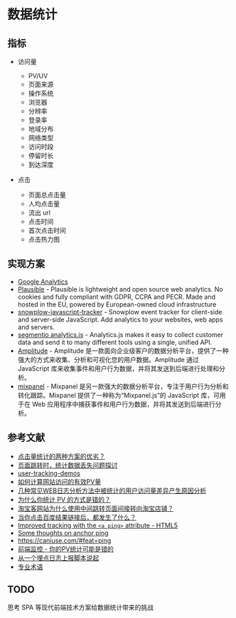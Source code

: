 # 数据统计

## 指标

- 访问量

    - PV/UV
    - 页面来源
    - 操作系统
    - 浏览器
    - 分辨率
    - 登录率
    - 地域分布
    - 网络类型
    - 访问时段
    - 停留时长
    - 到达深度

- 点击

    - 页面总点击量
    - 人均点击量
    - 流出 url
    - 点击时间
    - 首次点击时间
    - 点击热力图

## 实现方案

- [Google Analytics](https://analytics.google.com/analytics/web/)
- [Plausible](https://plausible.io/) - Plausible is lightweight and open source web analytics. No cookies and fully compliant with GDPR, CCPA and PECR. Made and hosted in the EU, powered by European-owned cloud infrastructure
- [snowplow-javascript-tracker](https://github.com/snowplow/snowplow-javascript-tracker) - Snowplow event tracker for client-side and server-side JavaScript. Add analytics to your websites, web apps and servers.
- [segmentio analytics.js](https://github.com/segmentio/analytics.js/) - Analytics.js makes it easy to collect customer data and send it to many different tools using a single, unified API.
- [Amplitude](https://amplitude.com/) - Amplitude 是一款面向企业级客户的数据分析平台，提供了一种强大的方式来收集、分析和可视化您的用户数据。Amplitude 通过 JavaScript 库来收集事件和用户行为数据，并将其发送到后端进行处理和分析。
- [mixpanel](https://mixpanel.com/) - Mixpanel 是另一款强大的数据分析平台，专注于用户行为分析和转化跟踪。Mixpanel 提供了一种称为“Mixpanel.js”的 JavaScript 库，可用于在 Web 应用程序中捕获事件和用户行为数据，并将其发送到后端进行分析。

## 参考文献

- [点击量统计的两种方案的优劣？](https://www.zhihu.com/question/34810604)
- [页面跳转时，统计数据丢失问题探讨](https://www.barretlee.com/blog/2016/02/20/navigator-beacon-api/)
- [user-tracking-demos](https://github.com/ruanyf/user-tracking-demos)
- [如何计算网站访问的有效PV量](http://www.sunnyu.com/?p=155)
- [几种常见WEB日志分析方法中被统计的用户访问量差异产生原因分析](http://www.sunnyu.com/?p=134)
- [为什么你统计 PV 的方式是错的？](https://juejin.im/post/58ef1fcc570c3500561c2e89#heading-5)
- [淘宝客网站为什么使用中间跳转页面间接转向淘宝店铺？](https://www.zhihu.com/question/21222345)
- [当你点击百度结果链接后，都发生了什么？](https://maxket.com/what-happened-after-clicking-baidu-result/)
- [Improved tracking with the `<a ping>` attribute - HTML5](https://deanhume.com/improved-tracking-with-the-a-ping-attribute-html5/)
- [Some thoughts on anchor ping](https://lapcatsoftware.com/articles/Safari-link-tracking2.html)
- https://caniuse.com/#feat=ping
- [前端监控 - 你的PV统计可能是错的](https://zhuanlan.zhihu.com/p/44933114)
- [从一个埋点日志上报脚本说起](https://juejin.im/post/5c711089518825620b45271a)
- [专业术语](https://tongji.baidu.com/web/help/article?id=253&type=0)

## TODO

思考 SPA 等现代前端技术方案给数据统计带来的挑战
